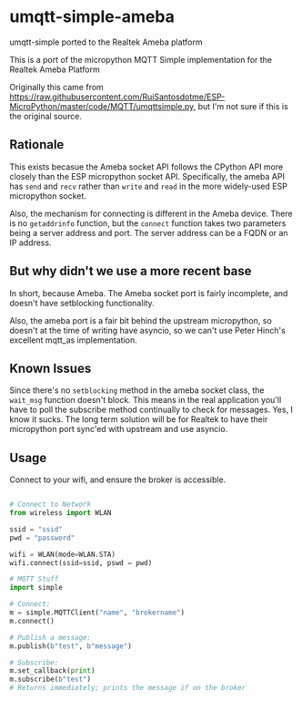 # umqtt-simple-ameba

umqtt-simple ported to the Realtek Ameba platform

This is a port of the micropython MQTT Simple implementation for the Realtek Ameba Platform

Originally this came from https://raw.githubusercontent.com/RuiSantosdotme/ESP-MicroPython/master/code/MQTT/umqttsimple.py, but I'm not sure if this is the original source.

## Rationale

This exists becasue the Ameba socket API follows the CPython API more closely than the ESP micropython socket API. Specifically, the ameba API has `send` and `recv` rather than `write` and `read` in the more widely-used ESP micropython socket.

Also, the mechanism for connecting is different in the Ameba device. There is no `getaddrinfo` function, but the `connect` function takes two parameters being a server address and port. The server address can be a FQDN or an IP address. 

## But why didn't we use a more recent base

In short, because Ameba. The Ameba socket port is fairly incomplete, and doesn't have setblocking functionality.

Also, the ameba port is a fair bit behind the upstream micropython, so doesn't at the time of writing have asyncio, so we can't use Peter Hinch's excellent mqtt_as implementation.

## Known Issues

Since there's no `setblocking` method in the ameba socket class, the `wait_msg` function doesn't block. This means in the real application you'll have to poll the subscribe method continually to check for messages. Yes, I know it sucks. The long term solution will be for Realtek to have their micropython port sync'ed with upstream and use asyncio.

## Usage

Connect to your wifi, and ensure the broker is accessible.

```python

# Connect to Network
from wireless import WLAN

ssid = "ssid"
pwd = "password"

wifi = WLAN(mode=WLAN.STA)
wifi.connect(ssid=ssid, pswd = pwd)

# MQTT Stuff
import simple

# Connect:
m = simple.MQTTClient("name", "brokername")
m.connect()

# Publish a message:
m.publish(b"test", b"message")

# Subscribe:
m.set_callback(print)
m.subscribe(b"test")
# Returns immediately; prints the message if on the broker

```